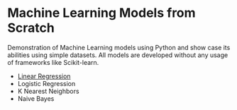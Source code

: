 
# Machine Learning Models from Scratch

Demonstration of Machine Learning models using Python and show case its abilities using simple datasets. All models are developed without any usage of frameworks like Scikit-learn.

* [Linear Regression](https://github.com/mrincs/Basic-ML/tree/master/Linear%20Regression)
* Logistic Regression
* K Nearest Neighbors
* Naive Bayes
